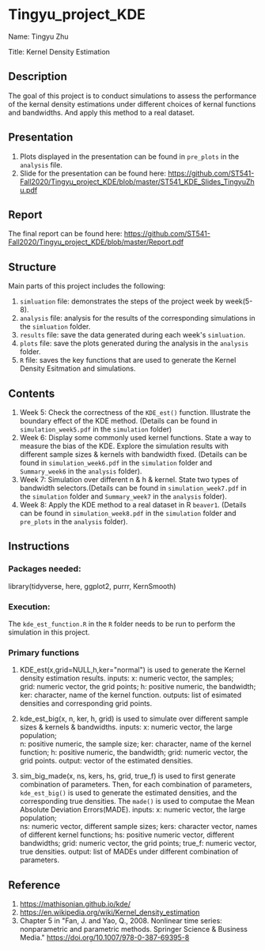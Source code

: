 
# Tingyu_project_KDE

<!-- badges: start -->
<!-- badges: end -->

Name: Tingyu Zhu

Title: Kernel Density Estimation

## Description

The goal of this project is to conduct simulations to assess the performance of the kernal density estimations under different choices of kernal functions and bandwidths. And apply this method to a real dataset.


## Presentation 
1. Plots displayed in the presentation can be found in `pre_plots` in the `analysis` file.
2. Slide for the presentation can be found here:
https://github.com/ST541-Fall2020/Tingyu_project_KDE/blob/master/ST541_KDE_Slides_TingyuZhu.pdf

## Report
The final report can be found here: https://github.com/ST541-Fall2020/Tingyu_project_KDE/blob/master/Report.pdf


## Structure

Main parts of this project includes the following:
1. `simluation` file: demonstrates the steps of the project week by week(5-8). 
2. `analysis` file: analysis for the results of the corresponding simulations in the `simluation` folder. 
3. `results` file: save the data generated during each week's `simluation`.
4. `plots` file: save the plots generated during the analysis in the `analysis` folder.
5. `R` file: saves the key functions that are used to generate the Kernel Density Esitmation and simulations.

## Contents
1. Week 5: Check the correctness of the `KDE_est()` function. Illustrate the boundary effect of the KDE method. (Details can be found in `simulation_week5.pdf` in the `simulation` folder)
2. Week 6: Display some commonly used kernel functions. State a way to measure the bias of the KDE. Explore the simulation results with different sample sizes & kernels with bandwidth fixed. (Details can be found in `simulation_week6.pdf` in the `simulation` folder and `Summary_week6` in the `analysis` folder).
3. Week 7: Simulation over different n & h & kernel. State two types of bandwidth selectors.(Details can be found in `simulation_week7.pdf` in the `simulation` folder and `Summary_week7` in the `analysis` folder).
4. Week 8: Apply the KDE method to a real dataset in R `beaver1`. (Details can be found in `simulation_week8.pdf` in the `simulation` folder and `pre_plots` in the `analysis` folder).



## Instructions
### Packages needed:
library(tidyverse, here, ggplot2, purrr, KernSmooth)

### Execution:
The `kde_est_function.R` in the `R` folder needs to be run to perform the simulation in this project.

### Primary functions
1. KDE_est(x,grid=NULL,h,ker="normal") is used to generate the Kernel density estimation results.
   inputs: 
      x: numeric vector, the samples;  
      grid: numeric vector, the grid points;
      h: positive numeric, the bandwidth; 
      ker: character, name of the kernel function.
   outputs: list of esimated densities and corresponding grid points.


2. kde_est_big(x, n, ker, h, grid) is used to simulate over different sample sizes & kernels & bandwidths. 
   inputs:
      x: numeric vector, the large population;  
      n: positive numeric, the sample size;
      ker: character, name of the kernel function;
      h: positive numeric, the bandwidth;
      grid: numeric vector, the grid points.
   output: vector of the estimated densities. 

3. sim_big_made(x, ns, kers, hs, grid, true_f) is used to first generate combination of parameters. Then, for each combination of parameters, `kde_est_big()` is used to generate the estimated densities, and the corresponding true densities. The `made()` is used to computae the Mean Absolute Deviation Errors(MADE). 
  inputs:
      x: numeric vector, the large population;  
      ns: numeric vector, different sample sizes;
      kers: character vector, names of different kernel functions;
      hs: positive numeric vector, different bandwidths;
      grid: numeric vector, the grid points;
      true_f: numeric vector, true densities.
   output: list of MADEs under different combination of parameters.



## Reference
1. https://mathisonian.github.io/kde/
2. https://en.wikipedia.org/wiki/Kernel_density_estimation
3. Chapter 5 in "Fan, J. and Yao, Q., 2008. Nonlinear time series: nonparametric and parametric methods. Springer Science & Business Media." https://doi.org/10.1007/978-0-387-69395-8

